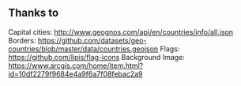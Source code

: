 ## Thanks to
Capital cities: http://www.geognos.com/api/en/countries/info/all.json
Borders: https://github.com/datasets/geo-countries/blob/master/data/countries.geojson
Flags: https://github.com/lipis/flag-icons
Background Image: https://www.arcgis.com/home/item.html?id=10df2279f9684e4a9f6a7f08febac2a9